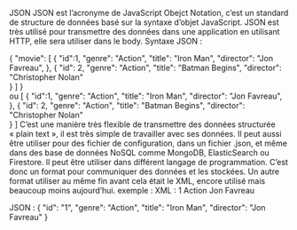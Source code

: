 JSON
JSON est l’acronyme de JavaScript Obejct Notation, c’est un standard de structure de données basé sur la syntaxe d’objet JavaScript. JSON est très utilisé pour transmettre des données dans une application en utilisant HTTP, elle sera utiliser dans le body. 
Syntaxe JSON :

{
    "movie": [
        {
            "id":1,
            "genre": "Action",
            "title": "Iron Man",
            "director": "Jon Favreau",
        },
        {
             "id": 2,
             "genre": "Action",
             "title": "Batman Begins",
             "director": "Christopher Nolan"       
        }
    ]
}	
 	ou
[
    {
        "id":1,
        "genre": "Action",
        "title": "Iron Man",
        "director": "Jon Favreau",
    },
    {
         "id": 2,
         "genre": "Action",
         "title": "Batman Begins",
         "director": "Christopher Nolan"       
    }
]
C’est une manière très flexible de transmettre des données structurée « plain text », il est très simple de travailler avec ses données. Il peut aussi être utiliser pour des fichier de configuration, dans un fichier .json, et même dans des base de données NoSQL comme MongoDB, ElasticSearch ou Firestore.  ll peut être utiliser dans différent langage de programmation. C’est donc un format pour communiquer des données et les stockées.
Un autre format utiliser au même fin avant cela était le XML, encore utilisé mais beaucoup moins aujourd’hui.
exemple : 
XML :
<root>
    <id>1</id>
    <genre>Action</genre>
    <title>Iron Man</title>
    <director>Jon Favreau</director>
</root>

JSON : 
{
    "id": "1",
    "genre": "Action",
    "title": "Iron Man",
    "director": "Jon Favreau"
}



